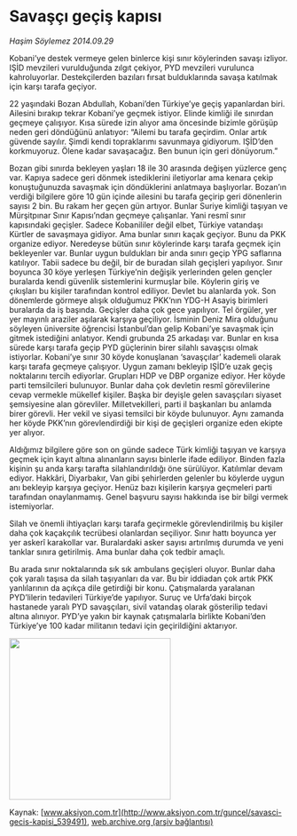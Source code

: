 # Savaşçı geçiş kapısı

*Haşim Söylemez 2014.09.29*

<div class="pNewsDetailMainContent ctx_content" itemprop="articleBody">
 <p>
  Kobani’ye destek vermeye gelen binlerce kişi sınır köylerinden savaşı izliyor. IŞİD mevzileri vurulduğunda zılgıt çekiyor, PYD mevzileri vurulunca kahroluyorlar. Destekçilerden bazıları fırsat bulduklarında savaşa katılmak için karşı tarafa geçiyor.
 </p>
 <p>
  22 yaşındaki Bozan Abdullah, Kobani’den Türkiye’ye geçiş yapanlardan biri. Ailesini bırakıp tekrar Kobani’ye geçmek istiyor. Elinde kimliği ile sınırdan geçmeye çalışıyor. Kısa sürede izin alıyor ama öncesinde bizimle görüşüp neden geri döndüğünü anlatıyor: “Ailemi bu tarafa geçirdim. Onlar artık güvende sayılır. Şimdi kendi topraklarımı savunmaya gidiyorum. IŞİD’den korkmuyoruz. Ölene kadar savaşacağız. Ben bunun için geri dönüyorum.”
 </p>
 <p>
  Bozan gibi sınırda bekleyen yaşları 18 ile 30 arasında değişen yüzlerce genç var. Kapıya sadece geri dönmek istediklerini iletiyorlar ama kenara çekip konuştuğunuzda savaşmak için döndüklerini anlatmaya başlıyorlar. Bozan’ın verdiği bilgilere göre 10 gün içinde ailesini bu tarafa geçirip geri dönenlerin sayısı 2 bin. Bu rakam her geçen gün artıyor. Bunlar Suriye kimliği taşıyan ve Mürşitpınar Sınır Kapısı’ndan geçmeye çalışanlar. Yani resmî sınır kapısındaki geçişler. Sadece Kobanililer değil elbet, Türkiye vatandaşı Kürtler de savaşmaya gidiyor. Ama bunlar sınırı kaçak geçiyor. Bunu da PKK organize ediyor. Neredeyse bütün sınır köylerinde karşı tarafa geçmek için bekleyenler var. Bunlar uygun buldukları bir anda sınırı geçip YPG saflarına katılıyor. Tabii sadece bu değil, bir de buradan silah geçişleri yapılıyor. Sınır boyunca 30 köye yerleşen Türkiye’nin değişik yerlerinden gelen gençler buralarda kendi güvenlik sistemlerini kurmuşlar bile. Köylerin giriş ve çıkışları bu kişiler tarafından kontrol ediliyor. Devlet bu alanlarda yok. Son dönemlerde görmeye alışık olduğumuz PKK’nın YDG-H Asayiş birimleri buralarda da iş başında. Geçişler daha çok gece yapılıyor. Tel örgüler, yer yer mayınlı araziler aşılarak karşıya geçiliyor. İsminin Deniz Mira olduğunu söyleyen üniversite öğrencisi İstanbul’dan gelip Kobani’ye savaşmak için gitmek istediğini anlatıyor. Kendi grubunda 25 arkadaşı var. Bunlar en kısa sürede karşı tarafa geçip PYD güçlerinin birer silahlı savaşçısı olmak istiyorlar. Kobani’ye sınır 30 köyde konuşlanan ‘savaşçılar’ kademeli olarak karşı tarafa geçmeye çalışıyor. Uygun zamanı bekleyip IŞİD’e uzak geçiş noktalarını tercih ediyorlar. Grupları HDP ve DBP organize ediyor. Her köyde parti temsilcileri bulunuyor. Bunlar daha çok devletin resmî görevlilerine cevap vermekle mükellef kişiler. Başka bir deyişle gelen savaşçıları siyaset şemsiyesine alan görevliler. Milletvekilleri, parti il başkanları bu anlamda birer görevli. Her vekil ve siyasi temsilci bir köyde bulunuyor. Aynı zamanda her köyde PKK’nın görevlendirdiği bir kişi de geçişleri organize eden ekipte yer alıyor.
 </p>
 <p>
  Aldığımız bilgilere göre son on günde sadece Türk kimliği taşıyan ve karşıya geçmek için kayıt altına alınanların sayısı binlerle ifade ediliyor. Binden fazla kişinin şu anda karşı tarafta silahlandırıldığı öne sürülüyor. Katılımlar devam ediyor. Hakkâri, Diyarbakır, Van gibi şehirlerden gelenler bu köylerde uygun anı bekleyip karşıya geçiyor. Henüz bazı kişilerin karşıya geçmeleri parti tarafından onaylanmamış. Genel başvuru sayısı hakkında ise bir bilgi vermek istemiyorlar.
 </p>
 <p>
  Silah ve önemli ihtiyaçları karşı tarafa geçirmekle görevlendirilmiş bu kişiler daha çok kaçakçılık tecrübesi olanlardan seçiliyor. Sınır hattı boyunca yer yer askerî karakollar var. Buralardaki asker sayısı artırılmış durumda ve yeni tanklar sınıra getirilmiş. Ama bunlar daha çok tedbir amaçlı.
 </p>
 <p>
  Bu arada sınır noktalarında sık sık ambulans geçişleri oluyor. Bunlar daha çok yaralı taşısa da silah taşıyanları da var. Bu bir iddiadan çok artık PKK yanlılarının da açıkça dile getirdiği bir konu. Çatışmalarda yaralanan PYD’lilerin tedavileri Türkiye’de yapılıyor. Suruç ve Urfa’daki birçok hastanede yaralı PYD savaşçıları, sivil vatandaş olarak gösterilip tedavi altına alınıyor. PYD’ye yakın bir kaynak çatışmalarla birlikte Kobani’den Türkiye’ye 100 kadar militanın tedavi için geçirildiğini aktarıyor.
 </p>
 <p>
  <img alt="" height="291" src="http://web.archive.org/web/20151223184351im_/http://medya.aksiyon.com.tr/aksiyon/2014/09/29/savasci-gecis2.jpg"/>
 </p>
</div>


Kaynak: [www.aksiyon.com.tr](http://www.aksiyon.com.tr/guncel/savasci-gecis-kapisi_539491), [web.archive.org (arşiv bağlantısı)](http://web.archive.org/web/20151223184351/http://www.aksiyon.com.tr/guncel/savasci-gecis-kapisi_539491)
